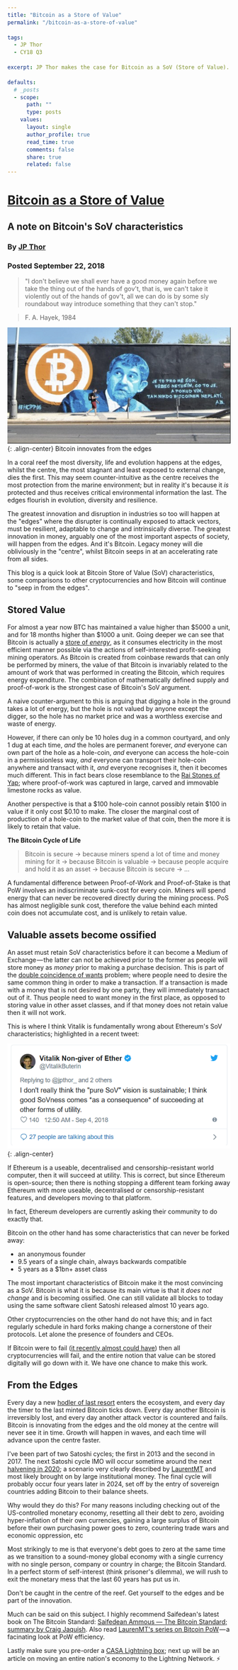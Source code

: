 ```yaml
---
title: "Bitcoin as a Store of Value"
permalink: "/bitcoin-as-a-store-of-value" 

tags:
  - JP Thor
  - CY18 Q3

excerpt: JP Thor makes the case for Bitcoin as a SoV (Store of Value). Posted September 22, 2018.

defaults:
  # _posts
  - scope:
      path: ""
      type: posts
    values:
      layout: single
      author_profile: true
      read_time: true
      comments: false
      share: true
      related: false
---
```


# [Bitcoin as a Store of Value](https://medium.com/coinmonks/bitcoin-as-a-store-of-value-66c2f51fd3c6)
## A note on Bitcoin's SoV characteristics
### By [JP Thor](https://medium.com/@jpthor)
### Posted September 22, 2018

> "I don't believe we shall ever have a good money again before we take the thing out of the hands of gov't, that is, we can't take it violently out of the hands of gov't, all we can do is by some sly roundabout way introduce something that they can't stop."

> F. A. Hayek, 1984


![](/assets/images/cy18/cy18q3m9/jp-1.png){: .align-center}
Bitcoin innovates from the edges

In a coral reef the most diversity, life and evolution happens at the edges, whilst the centre, the most stagnant and least exposed to external change, dies the first. This may seem counter-intuitive as the centre receives the most protection from the marine environment; but in reality it's because it *is* protected and thus receives critical environmental information the last. The edges flourish in evolution, diversity and resilience.

The greatest innovation and disruption in industries so too will happen at the "edges" where the disrupter is continually exposed to attack vectors, must be resilient, adaptable to change and intrinsically diverse. The greatest innovation in money, arguably one of the most important aspects of society, will happen from the edges. And it's Bitcoin. Legacy money will die obliviously in the "centre", whilst Bitcoin seeps in at an accelerating rate from all sides.

This blog is a quick look at Bitcoin Store of Value (SoV) characteristics, some comparisons to other cryptocurrencies and how Bitcoin will continue to "seep in from the edges".

## **Stored Value**

For almost a year now BTC has maintained a value higher than $5000 a unit, and for 18 months higher than $1000 a unit. Going deeper we can see that Bitcoin is actually a [store of *energy*](https://medium.com/@jpthor/bitcoin-as-a-store-of-energy-6d850f893bdb?source=user_profile---------2------------------), as it consumes electricity in the most efficient manner possible via the actions of self-interested profit-seeking mining operators. As Bitcoin is created from coinbase rewards that can only be performed by miners, the value of that Bitcoin is invariably related to the amount of work that was performed in creating the Bitcoin, which requires energy expenditure. The combination of mathematically defined supply and proof-of-work is the strongest case of Bitcoin's SoV argument.

A naive counter-argument to this is arguing that digging a hole in the ground takes a lot of energy, but the hole is not valued by anyone except the digger, so the hole has no market price and was a worthless exercise and waste of energy.

However, if there can only be 10 holes dug in a common courtyard, and only 1 dug at each time, *and* the holes are permanent forever, *and* everyone can own part of the hole as a hole-coin, *and* everyone can access the hole-coin in a permissionless way, *and* everyone can transport their hole-coin anywhere and transact with it, *and* everyone recognises it, then it becomes much different. This in fact bears close resemblance to the [Rai Stones of Yap](https://en.wikipedia.org/wiki/Rai_stones); where proof-of-work was captured in large, carved and immovable limestone rocks as value.

Another perspective is that a $100 hole-coin cannot possibly retain $100 in value if it only cost $0.10 to make. The closer the marginal cost of production of a hole-coin to the market value of that coin, then the more it is likely to retain that value.

**The Bitcoin Cycle of Life**

> Bitcoin is secure -> because miners spend a lot of time and money mining for it -> because Bitcoin is valuable -> because people acquire and hold it as an asset -> because Bitcoin is secure -> ...

A fundamental difference between Proof-of-Work and Proof-of-Stake is that PoW involves an indiscriminate sunk-cost for every coin. Miners will spend energy that can never be recovered directly during the mining process. PoS has almost negligible sunk cost, therefore the value behind each minted coin does not accumulate cost, and is unlikely to retain value.

## **Valuable assets become ossified**

An asset must retain SoV characteristics before it can become a Medium of Exchange — the latter can not be achieved prior to the former as people will store money as *money* prior to making a purchase decision. This is part of the [double coincidence of wants](https://en.wikipedia.org/wiki/Coincidence_of_wants) problem; where people need to desire the same common thing in order to make a transaction. If a transaction is made with a money that is not desired by one party, they will immediately transact out of it. Thus people need to want money in the first place, as opposed to storing value in other asset classes, and if that money does not retain value then it will not work.

This is where I think Vitalik is fundamentally wrong about Ethereum's SoV characteristics; highlighted in a recent tweet:

![](/assets/images/cy18/cy18q3m9/jp-2.png){: .align-center}

If Ethereum is a useable, decentralised and censorship-resistant world computer, then it will succeed at utility. This is correct, but since Ethereum is open-source; then there is nothing stopping a different team forking away Ethereum with more useable, decentralised or censorship-resistant features, and developers moving to that platform.

In fact, Ethereum developers are currently asking their community to do exactly that.

Bitcoin on the other hand has some characteristics that can never be forked away:

* an anonymous founder
* 9.5 years of a single chain, always backwards compatible
* 5 years as a $1bn+ asset class

The most important characteristics of Bitcoin make it the most convincing as a SoV. Bitcoin is what it is because its main virtue is that it *does not change* and is becoming ossified. One can still validate all blocks to today using the same software client Satoshi released almost 10 years ago.

Other cryptocurrencies on the other hand do not have this; and in fact regularly schedule in hard forks making change a cornerstone of their protocols. Let alone the presence of founders and CEOs.

If Bitcoin were to fail ([it recently almost could have](https://bitcoincore.org/en/2018/09/20/notice/)) then all cryptocurrencies will fail, and the entire notion that value can be stored digitally will go down with it. We have one chance to make this work.

## From the Edges

Every day a new [hodler of last resort](https://www.bitcoin.kn/2018/03/the-bitcoin-hodler-of-last-resort/) enters the ecosystem, and every day the timer to the last minted Bitcoin ticks down. Every day another Bitcoin is irreversibly lost, and every day another attack vector is countered and fails. Bitcoin is innovating from the edges and the old money at the centre will never see it in time. Growth will happen in waves, and each time will advance upon the centre faster.

I've been part of two Satoshi cycles; the first in 2013 and the second in 2017. The next Satoshi cycle IMO will occur sometime around the next [halvening in 2020](https://medium.com/@laurentmt/the-yin-and-yang-of-bitcoin-bf056f3fd58c); a scenario very clearly described by [LaurentMT](https://medium.com/@laurentmt?source=post_header_lockup) and most likely brought on by large institutional money. The final cycle will probably occur four years later in 2024, set off by the entry of sovereign countries adding Bitcoin to their balance sheets.

Why would they do this? For many reasons including checking out of the US-controlled monetary economy, resetting all their debt to zero, avoiding hyper-inflation of their own currencies, gaining a large surplus of Bitcoin before their own purchasing power goes to zero, countering trade wars and economic oppression, etc

Most strikingly to me is that everyone's debt goes to zero at the same time as we transition to a sound-money global economy with a single currency with no single person, company or country in charge; the Bitcoin Standard. In a perfect storm of self-interest (think prisoner's dilemma), we will rush to exit the monetary mess that the last 60 years has put us in.

Don't be caught in the centre of the reef. Get yourself to the edges and be part of the innovation.

Much can be said on this subject. I highly recommend Saifedean's latest book on The Bitcoin Standard: [Saifedean Ammous — The Bitcoin Standard; summary by Craig Jaquish](https://medium.com/@craigjaquish/saifedean-ammouss-the-bitcoin-standard-the-new-standard-for-bitcoin-books-173f16e224a7). Also read [LaurenMT's series on Bitcoin PoW](https://medium.com/@laurentmt) — a facinating look at PoW efficiency.

Lastly make sure you pre-order a [CASA Lightning box](https://store.casa/lightning-node/); next up will be an article on moving an entire nation's economy to the Lightning Network. ⚡️
